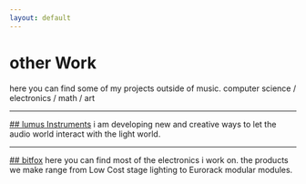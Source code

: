```yaml
---
layout: default
---
```


# other Work

here you can find some of my projects outside of music.
computer science / electronics / math / art


<hr/>

[## lumus Instruments](https://www.lumus-instruments.com/)
i am developing new and creative ways to let the audio world interact with the light world.

<hr/>

[## bitfox](https://bitfox-git.github.io/usbmidi-config/)
here you can find most of the electronics i work on. the products we make range from Low Cost stage lighting to Eurorack modular modules.
